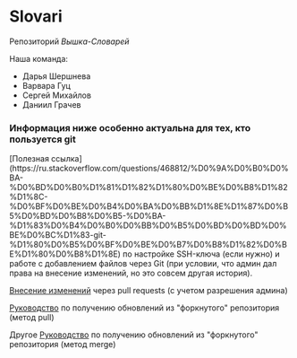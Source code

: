 # Slovari

Репозиторий <i>Вышка-Словарей</i>

Наша команда:
<ul>
  <li> Дарья Шершнева </li>
  <li> Варвара Гуц </li>
  <li> Сергей Михайлов </li>
  <li> Даниил Грачев </li>
</ul>

<h3> Информация ниже особенно актуальна для тех, кто пользуется git </h3>
[Полезная ссылка](https://ru.stackoverflow.com/questions/468812/%D0%9A%D0%B0%D0%BA-%D0%BD%D0%B0%D1%81%D1%82%D1%80%D0%BE%D0%B8%D1%82%D1%8C-%D0%BF%D0%BE%D0%B4%D0%BA%D0%BB%D1%8E%D1%87%D0%B5%D0%BD%D0%B8%D0%B5-%D0%BA-%D1%83%D0%B4%D0%B0%D0%BB%D0%B5%D0%BD%D0%BD%D0%BE%D0%BC%D1%83-git-%D1%80%D0%B5%D0%BF%D0%BE%D0%B7%D0%B8%D1%82%D0%BE%D1%80%D0%B8%D1%8E)
по настройке SSH-ключа (если нужно) и работе с добавлением файлов через Git (при условии, что админ дал права на внесение изменений, но это совсем
другая история).

[Внесение изменений](https://git-scm.com/book/ru/v2/GitHub-%D0%92%D0%BD%D0%B5%D1%81%D0%B5%D0%BD%D0%B8%D0%B5-%D1%81%D0%BE%D0%B1%D1%81%D1%82%D0%B2%D0%B5%D0%BD%D0%BD%D0%BE%D0%B3%D0%BE-%D0%B2%D0%BA%D0%BB%D0%B0%D0%B4%D0%B0-%D0%B2-%D0%BF%D1%80%D0%BE%D0%B5%D0%BA%D1%82%D1%8B) 
через pull requests (с учетом разрешения админа)

[Руководство](https://gist.github.com/CristinaSolana/1885435)
по получению обновлений из "форкнутого" репозитория (метод pull)

Другое [Руководство](https://help.github.com/articles/syncing-a-fork/)
по получению обновлений из "форкнутого" репозитория (метод merge)
